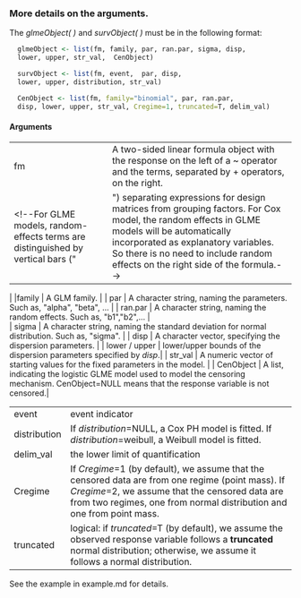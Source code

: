 
### More details on the arguments.

The *glmeObject( )* and *survObject( )* must be in the following format:
```r
  glmeObject <- list(fm, family, par, ran.par, sigma, disp, 
  lower, upper, str_val,  CenObject)

  survObject <- list(fm, event,  par, disp, 
  lower, upper, distribution, str_val)

  CenObject <- list(fm, family="binomial", par, ran.par, 
  disp, lower, upper, str_val, Cregime=1, truncated=T, delim_val)  
```


#### Arguments
|       |        |
|-------|--------| 
|fm     | A two-sided linear formula object with the response on the left of a ~ operator and the terms, separated by + operators, on the right. 
<!--For GLME models, random-effects terms are distinguished by vertical bars ("|") separating expressions for design matrices from grouping factors. For Cox model, the random effects in GLME models will be automatically incorporated as explanatory variables. So there is no need to include random effects on the right side of the formula.-->
|
|family | A GLM family.  |
| par | A character string, naming the parameters. Such as, "alpha", "beta", ...  |
| ran.par |  A character string, naming the random effects. Such as, "b1","b2",...  |   
| sigma  |  A character string, naming the standard deviation for normal distribution. Such as, "sigma". |
| disp | A character vector, specifying the dispersion parameters.  |
| lower / upper | lower/upper bounds of the dispersion parameters specified by *disp*.|
| str_val |  A numeric vector of starting values for the fixed parameters in the model. |
| CenObject | A list, indicating the logistic GLME model used to model the censoring mechanism. CenObject=NULL means that the response variable is not censored.| 

|       |        |
|-------|--------| 
| event |  event indicator  |
| distribution | If *distribution*=NULL, a Cox PH model is fitted. If *distribution*=weibull, a Weibull model is fitted.|
| delim_val |  the lower limit of quantification |
| Cregime | If *Cregime*=1 (by default), we assume that the censored data are from one regime (point mass). If *Cregime*=2, we assume that the censored data are from two regimes, one from normal distribution  and one from point mass.| 
| truncated | logical: if *truncated*=T (by default), we assume the observed response variable follows a **truncated** normal distribution; otherwise, we assume it follows a normal distribution.


See the example in example.md for details.

<!-- 
|Cvalue | value of the lower limit of quantification|
| Cregime      | number of regimes in the censored data. It defaults to 1.| 
-->

